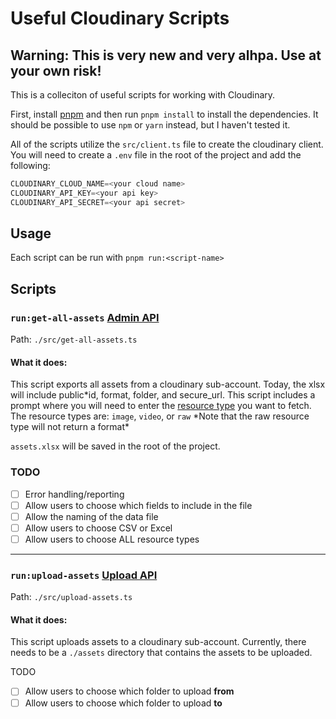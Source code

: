 # Useful Cloudinary Scripts

## Warning: This is very new and very alhpa. Use at your own risk!

This is a colleciton of useful scripts for working with Cloudinary.

First, install [pnpm](https://pnpm.js.org/en/installation) and then run `pnpm install` to install the dependencies. It should be possible to use `npm` or `yarn` instead, but I haven't tested it.

All of the scripts utilize the `src/client.ts` file to create the cloudinary client. You will need to create a `.env` file in the root of the project and add the following:

```ts
CLOUDINARY_CLOUD_NAME=<your cloud name>
CLOUDINARY_API_KEY=<your api key>
CLOUDINARY_API_SECRET=<your api secret>
```

## Usage

Each script can be run with `pnpm run:<script-name>`

## Scripts

### `run:get-all-assets` [Admin API](https://cloudinary.com/documentation/admin_api)

Path: `./src/get-all-assets.ts`

#### What it does:

This script exports all assets from a cloudinary sub-account. Today, the xlsx will include public*id, format, folder, and secure_url. This script includes a prompt where you will need to enter the [resource type](https://cloudinary.com/documentation/admin_api#get_resources) you want to fetch. The resource types are: `image`, `video`, or `raw`
*Note that the raw resource type will not return a format\*

`assets.xlsx` will be saved in the root of the project.

### TODO

- [ ] Error handling/reporting
- [ ] Allow users to choose which fields to include in the file
- [ ] Allow the naming of the data file
- [ ] Allow users to choose CSV or Excel
- [ ] Allow users to choose ALL resource types

---

### `run:upload-assets` [Upload API](https://cloudinary.com/documentation/image_upload_api_reference)

Path: `./src/upload-assets.ts`

#### What it does:

This script uploads assets to a cloudinary sub-account. Currently, there needs to be a `./assets` directory that contains the assets to be uploaded.

TODO

- [ ] Allow users to choose which folder to upload **from**
- [ ] Allow users to choose which folder to upload **to**
